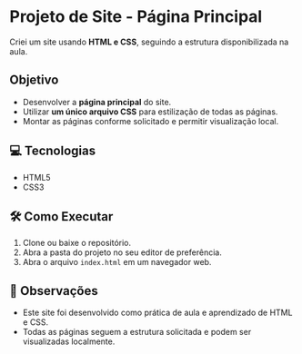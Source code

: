 # Projeto de Site - Página Principal

Criei um site usando **HTML e CSS**, seguindo a estrutura disponibilizada na aula.  

## Objetivo

- Desenvolver a **página principal** do site.  
- Utilizar **um único arquivo CSS** para estilização de todas as páginas.  
- Montar as páginas conforme solicitado e permitir visualização local.

## 💻 Tecnologias

- HTML5  
- CSS3  

## 🛠 Como Executar

1. Clone ou baixe o repositório.  
2. Abra a pasta do projeto no seu editor de preferência.  
3. Abra o arquivo `index.html` em um navegador web.  

## 📄 Observações

- Este site foi desenvolvido como prática de aula e aprendizado de HTML e CSS.  
- Todas as páginas seguem a estrutura solicitada e podem ser visualizadas localmente.

